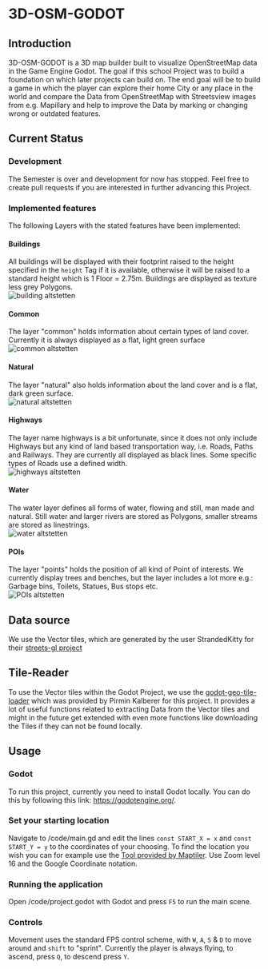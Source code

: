 # 3D-OSM-GODOT
## Introduction
3D-OSM-GODOT is a 3D map builder built to visualize OpenStreetMap data in the Game Engine Godot.
The goal if this school Project was to build a foundation on which later projects can build on. The end goal will be to build a game in which the player can explore their home City or any place in the world and compare the Data from OpenStreetMap with Streetsview images from e.g. Mapillary and help to improve the Data by marking or changing wrong or outdated features.
## Current Status
### Development
The Semester is over and development for now has stopped. Feel free to create pull requests if you are interested in further advancing this Project.
### Implemented features
The following Layers with the stated features have been implemented:
#### Buildings 
All buildings will be displayed with their footprint raised to the height specified in the `height` Tag if it is available, otherwise it will be raised to a standard height which is 1 Floor = 2.75m.
Buildings are displayed as texture less grey Polygons.
\
![building altstetten](https://github.com/Frataj/3D-OSM-GODOT/assets/102037357/598d8a9b-8d7c-41bc-8f46-2b39568b479b)
#### Common
The layer "common" holds information about certain types of land cover. Currently it is always displayed as a flat, light green surface 
\
![common altstetten](https://github.com/Frataj/3D-OSM-GODOT/assets/102037357/765f8a5a-b835-420d-af16-d410bb389c43)
#### Natural
The layer "natural" also holds information about the land cover and is a flat, dark green surface.
\
![natural altstetten](https://github.com/Frataj/3D-OSM-GODOT/assets/102037357/f58921dd-5447-4307-ab91-5c37759d6baf)
#### Highways
The layer name highways is a bit unfortunate, since it does not only include Highways but any kind of land based transportation way, i.e. Roads, Paths and Railways. They are currently all displayed as black lines. Some specific types of Roads use a defined width.
\
![highways altstetten](https://github.com/Frataj/3D-OSM-GODOT/assets/102037357/f17a83a9-1096-4182-bd9b-c373434e9adc)
#### Water
The water layer defines all forms of water, flowing and still, man made and natural. Still water and larger rivers are stored as Polygons, smaller streams are stored as linestrings.
\
![water altstetten](https://github.com/Frataj/3D-OSM-GODOT/assets/102037357/9f232d9e-3e6e-4dfd-942b-ceb437ce3e27)
#### POIs
The layer "points" holds the position of all kind of Point of interests. We currently display trees and benches, but the layer includes a lot more e.g.: Garbage bins, Toilets, Statues, Bus stops etc. 
\
![POIs altstetten](https://github.com/Frataj/3D-OSM-GODOT/assets/102037357/11a339cd-b564-4b72-941d-519ce21b8edf)
## Data source
We use the Vector tiles, which are generated by the user StrandedKitty for their [streets-gl project](https://github.com/StrandedKitty/streets-gl/tree/dev?tab=readme-ov-file)
## Tile-Reader
To use the Vector tiles within the Godot Project, we use the [godot-geo-tile-loader](https://github.com/pka/godot-geo-tile-loader) which was provided by Pirmin Kalberer for this project. It provides a lot of useful functions related to extracting Data from the Vector tiles and might in the future get extended with even more functions like downloading the Tiles if they can not be found locally. 
## Usage
### Godot
To run this project, currently you need to install Godot locally. You can do this by following this link: https://godotengine.org/.
### Set your  starting location
Navigate to /code/main.gd and edit the lines `const START_X = x` and `const START_Y = y` to the coordinates of your choosing. To find the location you wish you can for example use the [Tool provided by Maptiler](https://www.maptiler.com/google-maps-coordinates-tile-bounds-projection/). Use Zoom level 16 and the Google Coordinate notation.
### Running the application
Open /code/project.godot with Godot and press `F5` to run the main scene. 
 ### Controls
 Movement uses the standard FPS control scheme, with `W`, `A`, `S` & `D` to move around and `shift` to "sprint". Currently the player is always flying, to ascend, press `Q`, to descend press `Y`.  
